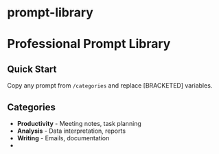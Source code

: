 # prompt-library
# Professional Prompt Library

## Quick Start
Copy any prompt from `/categories` and replace [BRACKETED] variables.

## Categories
- **Productivity** - Meeting notes, task planning
- **Analysis** - Data interpretation, reports
- **Writing** - Emails, documentation
- 

